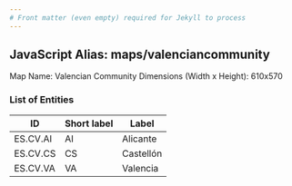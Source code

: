 ```yaml
---
# Front matter (even empty) required for Jekyll to process
---
```


## JavaScript Alias: maps/valenciancommunity

Map Name: Valencian Community
Dimensions (Width x Height): 610x570





### List of Entities

ID | Short label | Label
---|---|---|
ES.CV.AI | AI | Alicante
ES.CV.CS | CS | Castellón
ES.CV.VA | VA | Valencia